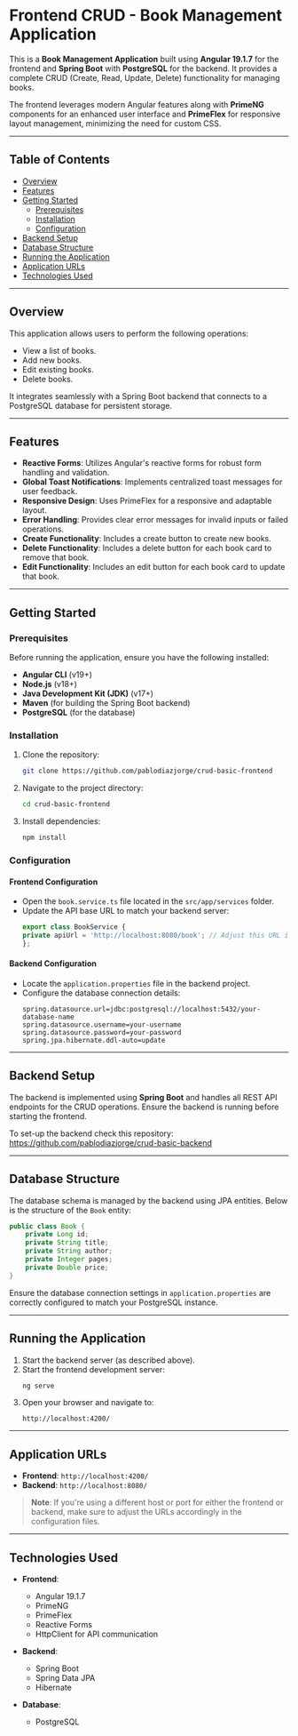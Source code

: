 # Frontend CRUD - Book Management Application

This is a **Book Management Application** built using **Angular 19.1.7** for the frontend and **Spring Boot** with **PostgreSQL** for the backend. It provides a complete CRUD (Create, Read, Update, Delete) functionality for managing books.

The frontend leverages modern Angular features along with **PrimeNG** components for an enhanced user interface and **PrimeFlex** for responsive layout management, minimizing the need for custom CSS.

---

## Table of Contents

- [Overview](#overview)
- [Features](#features)
- [Getting Started](#getting-started)
  - [Prerequisites](#prerequisites)
  - [Installation](#installation)
  - [Configuration](#configuration)
- [Backend Setup](#backend-setup)
- [Database Structure](#database-structure)
- [Running the Application](#running-the-application)
- [Application URLs](#application-urls)
- [Technologies Used](#technologies-used)

---

## Overview

This application allows users to perform the following operations:
- View a list of books.
- Add new books.
- Edit existing books.
- Delete books.

It integrates seamlessly with a Spring Boot backend that connects to a PostgreSQL database for persistent storage.

---

## Features

- **Reactive Forms**: Utilizes Angular's reactive forms for robust form handling and validation.
- **Global Toast Notifications**: Implements centralized toast messages for user feedback.
- **Responsive Design**: Uses PrimeFlex for a responsive and adaptable layout.
- **Error Handling**: Provides clear error messages for invalid inputs or failed operations.
- **Create Functionality**: Includes a create button to create new books.
- **Delete Functionality**: Includes a delete button for each book card to remove that book.
- **Edit Functionality**: Includes an edit button for each book card to update that book.

---

## Getting Started

### Prerequisites

Before running the application, ensure you have the following installed:

- **Angular CLI** (v19+)
- **Node.js** (v18+)
- **Java Development Kit (JDK)** (v17+)
- **Maven** (for building the Spring Boot backend)
- **PostgreSQL** (for the database)

### Installation

1. Clone the repository:
   ```bash
   git clone https://github.com/pablodiazjorge/crud-basic-frontend
   ```

2. Navigate to the project directory:
   ```bash
   cd crud-basic-frontend
   ```

3. Install dependencies:
   ```bash
   npm install
   ```

### Configuration

#### Frontend Configuration

- Open the `book.service.ts` file located in the `src/app/services` folder.
- Update the API base URL to match your backend server:
  ```typescript
  export class BookService {
  private apiUrl = 'http://localhost:8080/book'; // Adjust this URL if your backend runs on a different host or port
  };
  ```

#### Backend Configuration

- Locate the `application.properties` file in the backend project.
- Configure the database connection details:
  ```properties
  spring.datasource.url=jdbc:postgresql://localhost:5432/your-database-name
  spring.datasource.username=your-username
  spring.datasource.password=your-password
  spring.jpa.hibernate.ddl-auto=update
  ```

---

## Backend Setup

The backend is implemented using **Spring Boot** and handles all REST API endpoints for the CRUD operations. Ensure the backend is running before starting the frontend.

To set-up the backend check this repository: https://github.com/pablodiazjorge/crud-basic-backend

---

## Database Structure

The database schema is managed by the backend using JPA entities. Below is the structure of the `Book` entity:

```java
public class Book {
    private Long id;
    private String title;
    private String author;
    private Integer pages;
    private Double price;
}
```

Ensure the database connection settings in `application.properties` are correctly configured to match your PostgreSQL instance.

---

## Running the Application

1. Start the backend server (as described above).
2. Start the frontend development server:
   ```bash
   ng serve
   ```
3. Open your browser and navigate to:
   ```
   http://localhost:4200/
   ```

---

## Application URLs

- **Frontend**: `http://localhost:4200/`
- **Backend**: `http://localhost:8080/`

> **Note**: If you're using a different host or port for either the frontend or backend, make sure to adjust the URLs accordingly in the configuration files.

---

## Technologies Used

- **Frontend**:
  - Angular 19.1.7
  - PrimeNG
  - PrimeFlex
  - Reactive Forms
  - HttpClient for API communication

- **Backend**:
  - Spring Boot
  - Spring Data JPA
  - Hibernate

- **Database**:
  - PostgreSQL